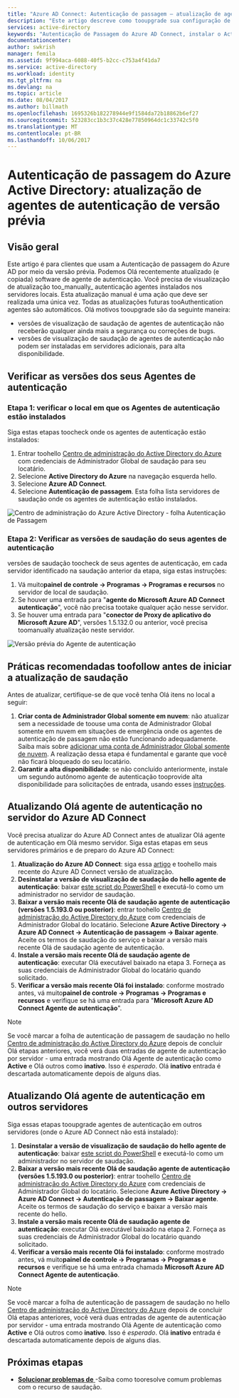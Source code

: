 ```yaml
---
title: "Azure AD Connect: Autenticação de passagem – atualização de agentes de autenticação de versão prévia | Microsoft Docs"
description: "Este artigo descreve como tooupgrade sua configuração de autenticação de passagem do Azure Active Directory (AD do Azure)."
services: active-directory
keywords: "Autenticação de Passagem do Azure AD Connect, instalar o Active Directory, componentes necessários para o Azure AD, SSO, Logon único"
documentationcenter: 
author: swkrish
manager: femila
ms.assetid: 9f994aca-6088-40f5-b2cc-c753a4f41da7
ms.service: active-directory
ms.workload: identity
ms.tgt_pltfrm: na
ms.devlang: na
ms.topic: article
ms.date: 08/04/2017
ms.author: billmath
ms.openlocfilehash: 1695326b182278944e9f1584da72b18862b6ef27
ms.sourcegitcommit: 523283cc1b3c37c428e77850964dc1c33742c5f0
ms.translationtype: MT
ms.contentlocale: pt-BR
ms.lasthandoff: 10/06/2017
---
```

# <a name="azure-active-directory-pass-through-authentication-upgrade-preview-authentication-agents"></a>Autenticação de passagem do Azure Active Directory: atualização de agentes de autenticação de versão prévia

## <a name="overview"></a>Visão geral

Este artigo é para clientes que usam a Autenticação de passagem do Azure AD por meio da versão prévia. Podemos Olá recentemente atualizado (e copiada) software de agente de autenticação. Você precisa de visualização de atualização too_manually_ autenticação agentes instalados nos servidores locais. Esta atualização manual é uma ação que deve ser realizada uma única vez. Todas as atualizações futuras tooAuthentication agentes são automáticos. Olá motivos tooupgrade são da seguinte maneira:

- versões de visualização de saudação de agentes de autenticação não receberão qualquer ainda mais a segurança ou correções de bugs.
-   versões de visualização de saudação de agentes de autenticação não podem ser instaladas em servidores adicionais, para alta disponibilidade.

## <a name="check-versions-of-your-authentication-agents"></a>Verificar as versões dos seus Agentes de autenticação

### <a name="step-1-check-where-your-authentication-agents-are-installed"></a>Etapa 1: verificar o local em que os Agentes de autenticação estão instalados

Siga estas etapas toocheck onde os agentes de autenticação estão instalados:

1. Entrar toohello [Centro de administração do Active Directory do Azure](https://aad.portal.azure.com) com credenciais de Administrador Global de saudação para seu locatário.
2. Selecione **Active Directory do Azure** na navegação esquerda hello.
3. Selecione **Azure AD Connect**. 
4. Selecione **Autenticação de passagem**. Esta folha lista servidores de saudação onde os agentes de autenticação estão instalados.

![Centro de administração do Azure Active Directory - folha Autenticação de Passagem](./media/active-directory-aadconnect-pass-through-authentication/pta8.png)

### <a name="step-2-check-hello-versions-of-your-authentication-agents"></a>Etapa 2: Verificar as versões de saudação do seus agentes de autenticação

versões de saudação toocheck de seus agentes de autenticação, em cada servidor identificado na saudação anterior da etapa, siga estas instruções:

1. Vá muito**painel de controle -> Programas -> Programas e recursos** no servidor de local de saudação.
2. Se houver uma entrada para "**agente do Microsoft Azure AD Connect autenticação**", você não precisa tootake qualquer ação nesse servidor.
3. Se houver uma entrada para "**conector de Proxy de aplicativo do Microsoft Azure AD**", versões 1.5.132.0 ou anterior, você precisa toomanually atualização neste servidor.

![Versão prévia do Agente de autenticação](./media/active-directory-aadconnect-pass-through-authentication/pta6.png)

## <a name="best-practices-toofollow-before-starting-hello-upgrade"></a>Práticas recomendadas toofollow antes de iniciar a atualização de saudação

Antes de atualizar, certifique-se de que você tenha Olá itens no local a seguir:

1. **Criar conta de Administrador Global somente em nuvem**: não atualizar sem a necessidade de toouse uma conta de Administrador Global somente em nuvem em situações de emergência onde os agentes de autenticação de passagem não estão funcionando adequadamente. Saiba mais sobre [adicionar uma conta de Administrador Global somente de nuvem](../active-directory-users-create-azure-portal.md). A realização dessa etapa é fundamental e garante que você não ficará bloqueado do seu locatário.
2.  **Garantir a alta disponibilidade**: se não concluído anteriormente, instale um segundo autônomo agente de autenticação tooprovide alta disponibilidade para solicitações de entrada, usando esses [instruções](active-directory-aadconnect-pass-through-authentication-quick-start.md#step-5-ensure-high-availability).

## <a name="upgrading-hello-authentication-agent-on-your-azure-ad-connect-server"></a>Atualizando Olá agente de autenticação no servidor do Azure AD Connect

Você precisa atualizar do Azure AD Connect antes de atualizar Olá agente de autenticação em Olá mesmo servidor. Siga estas etapas em seus servidores primários e de preparo do Azure AD Connect:

1. **Atualização do Azure AD Connect**: siga essa [artigo](./active-directory-aadconnect-upgrade-previous-version.md) e toohello mais recente do Azure AD Connect versão de atualização.
2. **Desinstalar a versão de visualização de saudação do hello agente de autenticação**: baixar [este script do PowerShell](https://aka.ms/rmpreviewagent) e executá-lo como um administrador no servidor de saudação.
3. **Baixar a versão mais recente Olá de saudação agente de autenticação (versões 1.5.193.0 ou posterior)**: entrar toohello [Centro de administração do Active Directory do Azure](https://aad.portal.azure.com) com credenciais de Administrador Global do locatário. Selecione **Azure Active Directory -> Azure AD Connect -> Autenticação de passagem -> Baixar agente**. Aceite os termos de saudação do serviço e baixar a versão mais recente Olá de saudação agente de autenticação.
4. **Instale a versão mais recente Olá de saudação agente de autenticação**: executar Olá executável baixado na etapa 3. Forneça as suas credenciais de Administrador Global do locatário quando solicitado.
5. **Verificar a versão mais recente Olá foi instalado**: conforme mostrado antes, vá muito**painel de controle -> Programas -> Programas e recursos** e verifique se há uma entrada para "**Microsoft Azure AD Connect Agente de autenticação**".

>[!NOTE]
>Se você marcar a folha de autenticação de passagem de saudação no hello [Centro de administração do Active Directory do Azure](https://aad.portal.azure.com) depois de concluir Olá etapas anteriores, você verá duas entradas de agente de autenticação por servidor - uma entrada mostrando Olá Agente de autenticação como **Active** e Olá outros como **inativo**. Isso é _esperado_. Olá **inativo** entrada é descartada automaticamente depois de alguns dias.

## <a name="upgrading-hello-authentication-agent-on-other-servers"></a>Atualizando Olá agente de autenticação em outros servidores

Siga essas etapas tooupgrade agentes de autenticação em outros servidores (onde o Azure AD Connect não está instalado):

1. **Desinstalar a versão de visualização de saudação do hello agente de autenticação**: baixar [este script do PowerShell](https://aka.ms/rmpreviewagent) e executá-lo como um administrador no servidor de saudação.
2. **Baixar a versão mais recente Olá de saudação agente de autenticação (versões 1.5.193.0 ou posterior)**: entrar toohello [Centro de administração do Active Directory do Azure](https://aad.portal.azure.com) com credenciais de Administrador Global do locatário. Selecione **Azure Active Directory -> Azure AD Connect -> Autenticação de passagem -> Baixar agente**. Aceite os termos de saudação do serviço e baixar a versão mais recente do hello.
3. **Instale a versão mais recente Olá de saudação agente de autenticação**: executar Olá executável baixado na etapa 2. Forneça as suas credenciais de Administrador Global do locatário quando solicitado.
4. **Verificar a versão mais recente Olá foi instalado**: conforme mostrado antes, vá muito**painel de controle -> Programas -> Programas e recursos** e verifique se há uma entrada chamada **Microsoft Azure AD Connect Agente de autenticação**.

>[!NOTE]
>Se você marcar a folha de autenticação de passagem de saudação no hello [Centro de administração do Active Directory do Azure](https://aad.portal.azure.com) depois de concluir Olá etapas anteriores, você verá duas entradas de agente de autenticação por servidor - uma entrada mostrando Olá Agente de autenticação como **Active** e Olá outros como **inativo**. Isso é _esperado_. Olá **inativo** entrada é descartada automaticamente depois de alguns dias.

## <a name="next-steps"></a>Próximas etapas
- [**Solucionar problemas de** ](active-directory-aadconnect-troubleshoot-pass-through-authentication.md) -Saiba como tooresolve comum problemas com o recurso de saudação.
